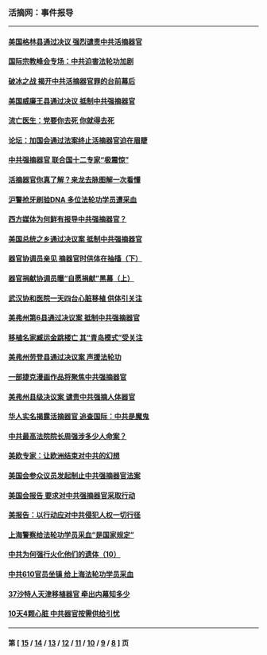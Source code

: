 ### 活摘网：事件报导
---
#### [美国格林县通过决议 强烈谴责中共活摘器官](../../pages/nf5877/n13119367.md?08300430) 
#### [国际宗教峰会专场：中共迫害法轮功加剧](../../pages/nf5877/n13088279.md?08300430) 
#### [破冰之战 揭开中共活摘器官罪的台前幕后](../../pages/nf5877/n13082457.md?08300430) 
#### [美国威廉王县通过决议 抵制中共强摘器官](../../pages/nf5877/n13056521.md?08300430) 
#### [流亡医生：党要你去死 你就得去死](../../pages/nf5877/n13052835.md?08300430) 
#### [论坛：加国会通过法案终止活摘器官迫在眉睫](../../pages/nf5877/n13029839.md?08300430) 
#### [中共强摘器官 联合国十二专家“极震惊”](../../pages/nf5877/n13024313.md?08300430) 
#### [活摘器官你真了解？来龙去脉图解一次看懂](../../pages/nf5877/n13013820.md?08300430) 
#### [沪警抢牙刷验DNA 多位法轮功学员遭采血](../../pages/nf5877/n12969218.md?08300430) 
#### [西方媒体为何鲜有报导中共强摘器官？](../../pages/nf5877/n12932034.md?08300430) 
#### [美国总统之乡通过决议案 抵制中共强摘器官](../../pages/nf5877/n12908242.md?08300430) 
#### [器官协调员亲见 摘器官时供体在抽搐（下）](../../pages/nf5877/n12898622.md?08300430) 
#### [器官捐献协调员曝“自愿捐献”黑幕（上）](../../pages/nf5877/n12878830.md?08300430) 
#### [武汉协和医院一天四台心脏移植 供体引关注](../../pages/nf5877/n12863175.md?08300430) 
#### [美弗州第6县通过决议案 抵制中共强摘器官](../../pages/nf5877/n12805218.md?08300430) 
#### [移植名家臧运金跳楼亡 其“青岛模式”受关注](../../pages/nf5877/n12803746.md?08300430) 
#### [美弗州劳登县通过决议案 声援法轮功](../../pages/nf5877/n12785715.md?08300430) 
#### [一部捷克漫画作品将聚焦中共强摘器官](../../pages/nf5877/n12785954.md?08300430) 
#### [美弗州县级决议案 谴责中共强摘人体器官](../../pages/nf5877/n12721290.md?08300430) 
#### [华人实名揭露活摘器官 追查国际：中共是魔鬼](../../pages/nf5877/n12691724.md?08300430) 
#### [中共最高法院院长周强涉多少人命案？](../../pages/nf5877/n12678074.md?08300430) 
#### [美欧专家：让欧洲结束对中共的幻想](../../pages/nf5877/n12652921.md?08300430) 
#### [美国会参众议员发起制止中共强摘器官法案](../../pages/nf5877/n12627668.md?08300430) 
#### [美国会报告 要求对中共强摘器官采取行动](../../pages/nf5877/n12448233.md?08300430) 
#### [美报告：以行动应对中共侵犯人权一切行径](../../pages/nf5877/n12443204.md?08300430) 
#### [上海警察给法轮功学员采血“是国家规定”](../../pages/nf5877/n12371027.md?08300430) 
#### [中共为何强行火化他们的遗体（10）](../../pages/nf5877/n12352363.md?08300430) 
#### [中共610官员坐镇 给上海法轮功学员采血](../../pages/nf5877/n12350295.md?08300430) 
#### [37沙特人天津移植器官 牵出内幕知多少](../../pages/nf5877/n12338586.md?08300430) 
#### [10天4颗心脏 中共器官按需供给引忧](../../pages/nf5877/n12326366.md?08300430) 

---
#### 第 [ [15](./15.md?08300430) / [14](./14.md?08300430) / [13](./13.md?08300430) / [12](./12.md?08300430) / [11](./11.md?08300430) / [10](./10.md?08300430) / [9](./9.md?08300430) / [8](./8.md?08300430) ] 页

